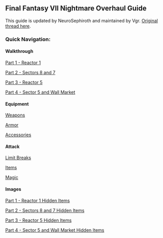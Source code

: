 ## Final Fantasy VII Nightmare Overhaul Guide

This guide is updated by NeuroSephiroth and maintained by Vgr. [Original thread here][0].

### Quick Navigation:

#### Walkthrough

[Part 1 - Reactor 1][1]

[Part 2 - Sectors 8 and 7][2]

[Part 3 - Reactor 5][3]

[Part 4 - Sector 5 and Wall Market][4]

#### Equipment

[Weapons][6]

[Armor][7]

[Accessories][8]

#### Attack

[Limit Breaks][5]

[Items][9]

[Magic][10]

#### Images

[Part 1 - Reactor 1 Hidden Items][hidpt1]

[Part 2 - Sectors 8 and 7 Hidden Items][hidpt2]

[Part 3 - Reactor 5 Hidden Items][hidpt3]

[Part 4 - Sector 5 and Wall Market Hidden Items][hidpt4]

[0]: http://forums.qhimm.com/index.php?topic=15797.0
[1]: https://github.com/Vgr255/Nightmare/blob/master/Walkthrough/Part%201%20-%20Reactor%201.md
[2]: https://github.com/Vgr255/Nightmare/blob/master/Walkthrough/Part%202%20-%20Sectors%208%20and%207.md
[3]: https://github.com/Vgr255/Nightmare/blob/master/Walkthrough/Part%203%20-%20Reactor%205.md
[4]: https://github.com/Vgr255/Nightmare/blob/master/Walkthrough/Part%204%20-%20Sector%205%20and%20Wall%20Market.md
[5]: https://github.com/Vgr255/Nightmare/blob/master/Attack/Limit%20Breaks.md
[6]: https://github.com/Vgr255/Nightmare/blob/master/Equipment/Weapons.md
[7]: https://github.com/Vgr255/Nightmare/blob/master/Equipment/Armor.md
[8]: https://github.com/Vgr255/Nightmare/blob/master/Equipment/Accessories.md
[9]: https://github.com/Vgr255/Nightmare/blob/master/Attack/Items.md
[10]: https://github.com/Vgr255/Nightmare/blob/master/Attack/Magic.md
[hidpt1]: https://github.com/Vgr255/Nightmare/issues/1
[hidpt2]: https://github.com/Vgr255/Nightmare/issues/2
[hidpt3]: https://github.com/Vgr255/Nightmare/issues/3
[hidpt4]: https://github.com/Vgr255/Nightmare/issues/4
